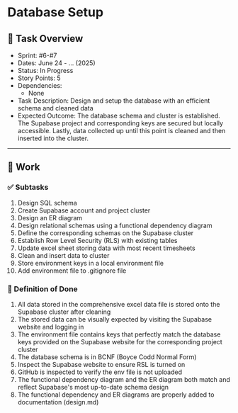 # Database Setup

## 📝 Task Overview
* Sprint: #6-#7
* Dates: June 24 - ... (2025)
* Status: In Progress
* Story Points: 5
* Dependencies:
  * None
* Task Description: Design and setup the database with an efficient schema and cleaned data
* Expected Outcome: The database schema and cluster is established. The Supabase project and corresponding keys are secured but locally accessible. Lastly, data collected up until this point is cleaned and then inserted into the cluster.

---

## 🔧 Work

### ✅ Subtasks
1. Design SQL schema
2. Create Supabase account and project cluster
3. Design an ER diagram
4. Design relational schemas using a functional dependency diagram
5. Define the corresponding schemas on the Supabase cluster
6. Establish Row Level Security (RLS) with existing tables
7. Update excel sheet storing data with most recent timesheets
8. Clean and insert data to cluster
9. Store environment keys in a local environment file
10. Add environment file to .gitignore file

### 📘 Definition of Done
1. All data stored in the comprehensive excel data file is stored onto the Supabase cluster after cleaning
2. The stored data can be visually expected by visiting the Supabase website and logging in
3. The environment file contains keys that perfectly match the database keys provided on the Supabase website for the corresponding project cluster
4. The database schema is in BCNF (Boyce Codd Normal Form)
5. Inspect the Supabase website to ensure RSL is turned on
6. GitHub is inspected to verify the env file is not uploaded
7. The functional dependency diagram and the ER diagram both match and reflect Supabase's most up-to-date schema design
8. The functional dependency and ER diagrams are properly added to documentation (design.md)